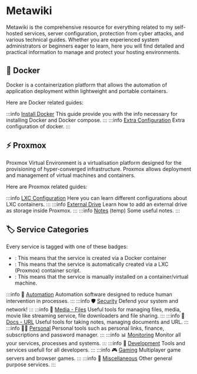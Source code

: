 # Metawiki

Metawiki is the comprehensive resource for everything related to my self-hosted services, server configuration, protection from cyber attacks, and various technical guides. Whether you are experienced system administrators or beginners eager to learn, here you will find detailed and practical information to manage and protect your hosting environments.

## 🐋 Docker
Docker is a containerization platform that allows the automation of application deployment within lightweight and portable containers.

Here are Docker related guides:

:::info [Install Docker](/docker/install)
This guide provide you with the info necessary for installing Docker and Docker compose.
:::
:::info [Extra Configuration](/docker/extra-configuration)
Extra configuration of docker.
:::

## ⚡ Proxmox
Proxmox Virtual Environment is a virtualisation platform designed for the provisioning of hyper-converged infrastructure. Proxmox allows deployment and management of virtual machines and containers.

Here are Proxmox related guides:

:::info [LXC Configuration](/proxmox/lxc-configuration)
Here you can learn different configurations about LXC containers.
:::
:::info [External Drive](/proxmox/external-drive)
Learn how to add an external drive as storage inside Proxmox.
:::
:::info [Notes](/proxmox/notes) (temp)
Some useful notes.
:::

## 🏷️ Service Categories

Every service is tagged with one of these badges:
- <Badge type="tip" text="docker" />: This means that the service is created via a Docker container  
- <Badge type="warning" text="lxc" />: This means that the service is automatically created via a LXC (Proxmox) container script. 
- <Badge type="info" text="system" />: This means that the service is manually installed on a container/virtual machine.

:::info 🤖 [Automation](/automation/info)
Automation software designed to reduce human intervention in processes.
:::
:::info 🛡️ [Security](/security/info)
Defend your system and network!
:::
:::info 🎥 [Media - Files](/media-files/info)
Useful tools for managing files, media, movie like streaming service, file downloaders and file sharing.
:::
:::info 📄 [Docs - URL](/documents-url/info)
Useful tools for taking notes, managing documents and URL.
:::
:::info 👨‍💻 [Personal](/personal/info)
Personal tools such as personal links, finance, subscriptions and password manager.
:::
:::info 📊 [Monitoring](/automation/info)
Monitor all your services, processes and systems.
:::
:::info 🚀 [Development](/development/info)
Tools and services usefull for all developers.
:::
:::info 🎮 [Gaming](/gaming/info)
Multiplayer game servers and browser games.
:::
:::info 🔮 [Miscellaneous](/miscellaneous/info)
Other general purpose services.
:::